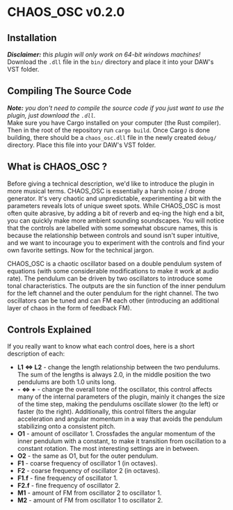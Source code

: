 # CHAOS_OSC v0.2.0

## Installation
_**Disclaimer:** this plugin will only work on 64-bit windows machines!_ \
Download the `.dll` file in the `bin/` directory and place it into your DAW's VST folder.

## Compiling The Source Code
_**Note:** you don't need to compile the source code if you just want to use the plugin, just download the `.dll`._ \
Make sure you have Cargo installed on your computer (the Rust compiler). Then in the root of the repository run `cargo build`. Once Cargo is done building, there should be a `chaos_osc.dll` file in the newly created `debug/` directory. Place this file into your DAW's VST folder.

## What is CHAOS_OSC ?
Before giving a technical description, we'd like to introduce the plugin in more
musical terms. CHAOS_OSC is essentially a harsh noise / drone generator. It's very
chaotic and unpredictable, experimenting a bit with the parameters reveals lots
of unique sweet spots. While CHAOS_OSC is most often quite abrasive, by adding
a bit of reverb and eq-ing the high end a bit, you can quickly make more ambient
sounding soundscapes. You will notice that the controls are labelled with some
somewhat obscure names, this is because the relationship between controls and
sound isn't super intuitive, and we want to incourage you to experiment with the
controls and find your own favorite settings. Now for the technical jargon.

CHAOS_OSC is a chaotic oscillator based on a double pendulum system of equations
(with some considerable modifications to make it work at audio rate). The pendulum
can be driven by two oscillators to introduce some tonal characteristics. The 
outputs are the sin function of the inner pendulum for the left channel and the
outer pendulum for the right channel. The two oscillators can be tuned and can
FM each other (introducing an additional layer of chaos in the form of feedback
FM).

## Controls Explained
If you really want to know what each control does, here is a short description of
each:
+ **L1 <=> L2** - change the length relationship between the two pendulums. The
sum of the lengths is always 2.0, in the middle position the two pendulums are
both 1.0 units long.
+ **- <=> +** - change the overall tone of the oscillator, this control affects
many of the internal parameters of the plugin, mainly it changes the size of the
time step, making the pendulums oscillate slower (to the left) or faster (to the
right). Additionally, this control filters the angular acceleration and angular
momentum in a way that avoids the pendulum stabilizing onto a consistent pitch.
+ **O1** - amount of oscillator 1. Crossfades the angular momentum of the inner
pendulum with a constant, to make it transition from oscillation to a constant
rotation. The most interesting settings are in between.
+ **O2** - the same as O1, but for the outer pendulum.
+ **F1** - coarse frequency of oscillator 1 (in octaves).
+ **F2** - coarse frequency of oscillator 2 (in octaves).
+ **F1.f** - fine frequency of oscillator 1.
+ **F2.f** - fine frequency of oscillator 2.
+ **M1** - amount of FM from oscillator 2 to oscillator 1.
+ **M2** - amount of FM from oscillator 1 to oscillator 2.
